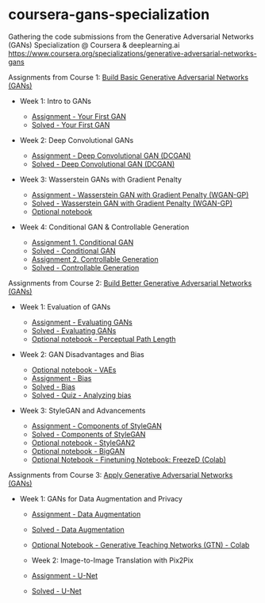 # coursera-gans-specialization

Gathering the code submissions from the Generative Adversarial Networks (GANs) Specialization @ Coursera & deeplearning.ai <https://www.coursera.org/specializations/generative-adversarial-networks-gans>

Assignments from Course 1: [Build Basic Generative Adversarial Networks (GANs)](https://www.coursera.org/learn/build-basic-generative-adversarial-networks-gans/home/welcome)

- Week 1: Intro to GANs

  - [Assignment - Your First GAN](./Course1/C1W1_Your_First_GAN.ipynb)
  - [Solved - Your First GAN](Course1/C1W1_Your_First_GAN_solved.ipynb)

- Week 2: Deep Convolutional GANs

  - [Assignment - Deep Convolutional GAN (DCGAN)](./Course1/C1_W2_Assignment.ipynb)
  - [Solved - Deep Convolutional GAN (DCGAN)](Course1/C1_W2_Assignment_solved.ipynb)

- Week 3: Wasserstein GANs with Gradient Penalty

  - [Assignment - Wasserstein GAN with Gradient Penalty (WGAN-GP)](./Course1/C1W3_WGAN_GP.ipynb)
  - [Solved - Wasserstein GAN with Gradient Penalty (WGAN-GP)](./Course1/C1W3_WGAN_GP_solved.ipynb)
  - [Optional notebook](./Course1/SNGAN.ipynb)

- Week 4: Conditional GAN & Controllable Generation
  - [Assignment 1. Conditional GAN](./Course1/C1W4A_Build_a_Conditional_GAN.ipynb)
  - [Solved - Conditional GAN](./Course1/C1W4A_Build_a_Conditional_GAN_solved.ipynb)
  - [Assignment 2. Controllable Generation](./Course1/C1W4B_Controllable_Generation.ipynb)
  - [Solved - Controllable Generation](./Course1/C1W4B_Controllable_Generation_solved.ipynb)

Assignments from Course 2: [Build Better Generative Adversarial Networks (GANs)](https://www.coursera.org/learn/build-better-generative-adversarial-networks-gans/home/welcome)

- Week 1: Evaluation of GANs

  - [Assignment - Evaluating GANs](./Course2/C2W1_Assignment.ipynb)
  - [Solved - Evaluating GANs](./Course2/C2W1_Assignment_solved.ipynb)
  - [Optional notebook - Perceptual Path Length](./Course2/PPL.ipynb)

- Week 2: GAN Disadvantages and Bias

  - [Optional notebook - VAEs](./Course2/C2W2_VAE.ipynb)
  - [Assignment - Bias](./Course2/C2W2_Assignment.ipynb)
  - [Solved - Bias](./Course2/C2W2_Assignment.ipynb)
  - [Solved - Quiz - Analyzing bias](./Course2/Screenshot_2020-11-12AnalyzingBiasCoursera.png)

- Week 3: StyleGAN and Advancements

  - [Assignment - Components of StyleGAN](./Course2/C2W3_Assignment.ipynb)
  - [Solved - Components of StyleGAN](./Course2/C2W3_Assignment_solved.ipynb)
  - [Optional notebook - StyleGAN2](./Course2/StyleGAN2.ipynb)
  - [Optional notebook - BigGAN](./Course2/BigGAN.ipynb)
  - [Optional Notebook - Finetuning Notebook: FreezeD (Colab)](<https://colab.research.google.com/github/https-deeplearning-ai/GANs-Public/blob/master/C2W3_FreezeD_(Optional).ipynb>)

Assignments from Course 3: [Apply Generative Adversarial Networks (GANs)](https://www.coursera.org/learn/apply-generative-adversarial-networks-gans/home/welcome)

- Week 1: GANs for Data Augmentation and Privacy

  - [Assignment - Data Augmentation](./Course3/C3W1_Assignment.ipynb)
  - [Solved - Data Augmentation](./Course3/C3W1_Assignment_solved.ipynb)
  - [Optional Notebook - Generative Teaching Networks (GTN) - Colab](<https://colab.research.google.com/github/https-deeplearning-ai/GANs-Public/blob/master/C3W1_Generative_Teaching_Networks_(Optional).ipynb>)

  - Week 2: Image-to-Image Translation with Pix2Pix

  - [Assignment - U-Net](./Course3/C3W2A_Assignment.ipynb)
  - [Solved - U-Net](./Course3/C3W2A_Assignment_solved.ipynb)
